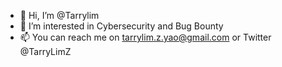 - 👋 Hi, I’m @Tarrylim
- 👀 I’m interested in Cybersecurity and Bug Bounty
- 📫 You can reach me on tarrylim.z.yao@gmail.com or Twitter @TarryLimZ

<!---
Tarrylim/Tarrylim is a ✨ special ✨ repository because its `README.md` (this file) appears on your GitHub profile.
You can click the Preview link to take a look at your changes.
--->
